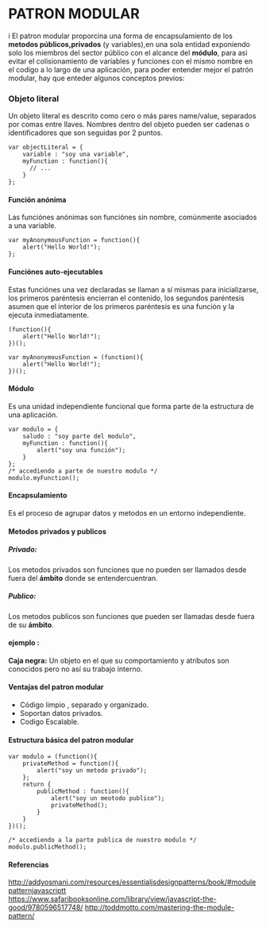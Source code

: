 PATRON MODULAR
===================
i
El patron modular proporcina una forma de encapsulamiento de los **metodos públicos,privados**
(y variables),en una sola entidad exponiendo solo los miembros del sector público con el alcance del **módulo**,
para asi evitar el colisionamiento de variables y funciones con el mismo nombre en el codigo a lo largo
de una aplicación, para poder entender mejor el patrón modular, hay que enteder algunos conceptos previos:

### Objeto literal
Un objeto literal es descrito como cero o más pares name/value, separados por comas entre llaves. Nombres dentro del objeto pueden ser cadenas o identificadores que son seguidas por 2 puntos.
```
var objectLiteral = {
    variable : "soy una variable",
    myFunction : function(){
      // ...
    }
};
```
#### Función anónima
Las funciónes anónimas son funciónes sin nombre, comúnmente asociados a una variable.
```
var myAnonymousFunction = function(){
	alert("Hello World!");
};
```
#### Funciónes auto-ejecutables
Estas funciónes una vez declaradas se llaman a sí mismas para inicializarse, los primeros paréntesis encierran
el contenido, los segundos paréntesis asumen que el interior de los primeros paréntesis es una función y la ejecuta
inmediatamente.
```
(function(){
	alert("Hello World!");
})();

var myAnonymousFunction = (function(){
	alert("Hello World!");
})();
```
#### Módulo
Es una unidad independiente funcional que forma parte de la estructura de una aplicación.
```
var modulo = {
	saludo : "soy parte del modulo",
	myFunction : function(){
		alert("soy una función");
	}
};
/* accediendo a parte de nuestro modulo */
modulo.myFunction();
```
#### Encapsulamiento
Es el proceso de agrupar datos y metodos en un entorno independiente.

#### Metodos privados y publicos
##### **Privado:**
Los metodos privados son funciones que no pueden ser llamados desde fuera del **ámbito** donde
se entendercuentran.

##### **Publico:**
Los metodos publicos son funciones que pueden ser llamadas desde fuera de su **ámbito**.

#### **ejemplo :**
**Caja negra:** Un objeto en el que su comportamiento y atributos son conocidos pero
no así su trabajo interno.

#### Ventajas del patron modular
- Código limpio , separado y organizado.
- Soportan datos privados.
- Codigo Escalable.

#### Estructura básica del patron modular
```
var modulo = (function(){
	privateMethod = function(){
		alert("soy un metodo privado");
	};	
	return {
		publicMethod : function(){
			alert("soy un meotodo publico");
			privateMethod();
		}
	}
})();

/* accediendo a la parte publica de nuestro modulo */
modulo.publicMethod();
```
#### Referencias
http://addyosmani.com/resources/essentialjsdesignpatterns/book/#modulepatternjavascriptt
https://www.safaribooksonline.com/library/view/javascript-the-good/9780596517748/
http://toddmotto.com/mastering-the-module-pattern/
